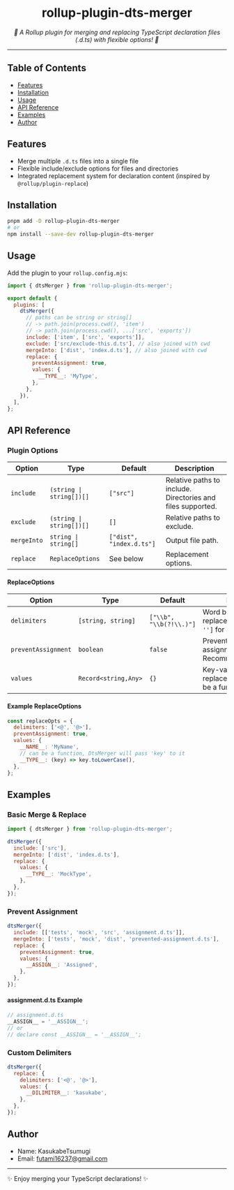 <h1 align="center">rollup-plugin-dts-merger</h1>

<p align="center">
  <em>🦄 A Rollup plugin for merging and replacing TypeScript declaration files (.d.ts) with flexible options! 🦄</em>
</p>

---

## Table of Contents

- [Features](#features)
- [Installation](#installation)
- [Usage](#usage)
- [API Reference](#api-reference)
- [Examples](#examples)
- [Author](#author)

## Features

- Merge multiple `.d.ts` files into a single file
- Flexible include/exclude options for files and directories
- Integrated replacement system for declaration content (inspired by `@rollup/plugin-replace`)

## Installation

```bash
pnpm add -D rollup-plugin-dts-merger
# or
npm install --save-dev rollup-plugin-dts-merger
```

## Usage

Add the plugin to your `rollup.config.mjs`:

```js
import { dtsMerger } from 'rollup-plugin-dts-merger';

export default {
  plugins: [
    dtsMerger({
      // paths can be string or string[]
      // -> path.join(process.cwd(), 'item')
      // -> path.join(process.cwd(), ...['src', 'exports'])
      include: ['item', ['src', 'exports']],
      exclude: ['src/exclude-this.d.ts'], // also joined with cwd
      mergeInto: ['dist', 'index.d.ts'], // also joined with cwd
      replace: {
        preventAssignment: true,
        values: {
          __TYPE__: 'MyType',
        },
      },
    }),
  ],
};
```

## API Reference

### Plugin Options

| Option      | Type                     | Default                  | Description                                                 |
| ----------- | ------------------------ | ------------------------ | ----------------------------------------------------------- |
| `include`   | `(string \| string[])[]` | `["src"]`                | Relative paths to include. Directories and files supported. |
| `exclude`   | `(string \| string[])[]` | `[]`                     | Relative paths to exclude.                                  |
| `mergeInto` | `string \| string[]`     | `["dist", "index.d.ts"]` | Output file path.                                           |
| `replace`   | `ReplaceOptions`         | See below                | Replacement options.                                        |

#### ReplaceOptions

| Option              | Type                 | Default                 | Description                                                        |
| ------------------- | -------------------- | ----------------------- | ------------------------------------------------------------------ |
| `delimiters`        | `[string, string]`   | `["\\b", "\\b(?!\\.)"]` | Word boundary for replacement. Use `['', '']` for all occurrences. |
| `preventAssignment` | `boolean`            | `false`                 | Prevents replacing assignments/declarations. Recommended: `true`.  |
| `values`            | `Record<string,Any>` | `{}`                    | Key-value pairs for replacement. Value can be a function.          |

#### Example ReplaceOptions

```js
const replaceOpts = {
  delimiters: ['<@', '@>'],
  preventAssignment: true,
  values: {
    __NAME__: 'MyName',
    // can be a function, DtsMerger will pass 'key' to it
    __TYPE__: (key) => key.toLowerCase(),
  },
};
```

## Examples

### Basic Merge & Replace

```js
import { dtsMerger } from 'rollup-plugin-dts-merger';

dtsMerger({
  include: ['src'],
  mergeInto: ['dist', 'index.d.ts'],
  replace: {
    values: {
      __TYPE__: 'MockType',
    },
  },
});
```

### Prevent Assignment

```js
dtsMerger({
  include: [['tests', 'mock', 'src', 'assignment.d.ts']],
  mergeInto: ['tests', 'mock', 'dist', 'prevented-assignment.d.ts'],
  replace: {
    preventAssignment: true,
    values: {
      __ASSIGN__: 'Assigned',
    },
  },
});
```

#### assignment.d.ts Example

```typescript
// assignment.d.ts
__ASSIGN__ = '__ASSIGN__';
// or
// declare const __ASSIGN__ = '__ASSIGN__';
```

### Custom Delimiters

```js
dtsMerger({
  replace: {
    delimiters: ['<@', '@>'],
    values: {
      __DILIMITER__: 'kasukabe',
    },
  },
});
```

## Author

- Name: KasukabeTsumugi
- Email: futami16237@gmail.com

---

✨ Enjoy merging your TypeScript declarations! ✨

